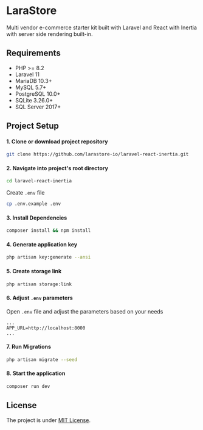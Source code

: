 # LaraStore
Multi vendor e-commerce starter kit built with Laravel and React with Inertia with server side rendering built-in.

## Requirements
 - PHP >= 8.2
 - Laravel 11
 - MariaDB 10.3+
 - MySQL 5.7+
 - PostgreSQL 10.0+
 - SQLite 3.26.0+
 - SQL Server 2017+

## Project Setup
#### 1. Clone or download project repository

```bash
git clone https://github.com/larastore-io/laravel-react-inertia.git
``` 

#### 2. Navigate into project's root directory

```bash
cd laravel-react-inertia
```

Create `.env` file
```bash
cp .env.example .env
```

#### 3. Install Dependencies

```bash
composer install && npm install
```

#### 4. Generate application key

```bash
php artisan key:generate --ansi
```

#### 5. Create storage link

```bash
php artisan storage:link
```

#### 6. Adjust `.env` parameters

Open `.env` file and adjust the parameters based on your needs

```env
...
APP_URL=http://localhost:8000
...
```

#### 7. Run Migrations

```bash
php artisan migrate --seed
```

#### 8. Start the application 

```bash
composer run dev
```

## License

The project is under [MIT License](LICENSE.md).





